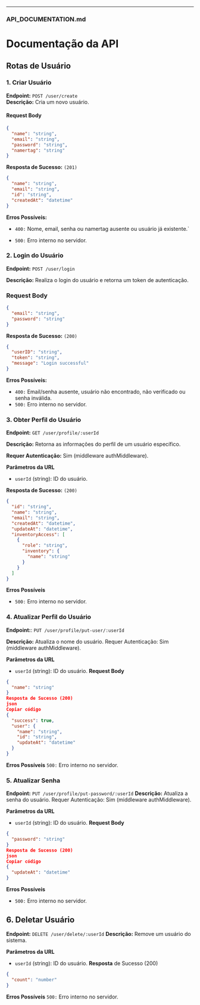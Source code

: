 
---

### **API_DOCUMENTATION.md**

# **Documentação da API**

## **Rotas de Usuário**

### **1. Criar Usuário**
**Endpoint:** `POST /user/create`  
**Descrição:** Cria um novo usuário.  

#### **Request Body**  
```json
{
  "name": "string",
  "email": "string",
  "password": "string",
  "namertag": "string"
}

```
**Resposta de Sucesso:** `(201)`

```json
{
  "name": "string",
  "email": "string",
  "id": "string",
  "createdAt": "datetime"
}

```

**Erros Possíveis:**

- `400:` Nome, email, senha ou namertag ausente ou usuário já existente.`

- `500:` Erro interno no servidor.

### **2. Login do Usuário**
**Endpoint:** `POST /user/login`

**Descrição:** Realiza o login do usuário e retorna um token de autenticação.

### **Request Body**
```json
{
  "email": "string",
  "password": "string"
}
```

**Resposta de Sucesso:** `(200)`

```json
{
  "userID": "string",
  "token": "string",
  "message": "Login successful"
}
```

**Erros Possíveis:**
- `400:` Email/senha ausente, usuário não encontrado, não verificado ou senha inválida.
- `500:` Erro interno no servidor.

### **3. Obter Perfil do Usuário**

**Endpoint:** `GET /user/profile/:userId`

**Descrição:** Retorna as informações do perfil de um usuário específico.

**Requer Autenticação:** Sim (middleware authMiddleware).

**Parâmetros da URL**
- `userId` (string): ID do usuário.

**Resposta de Sucesso:** `(200)`
```json
{
  "id": "string",
  "name": "string",
  "email": "string",
  "createdAt": "datetime",
  "updateAt": "datetime",
  "inventoryAccess": [
    {
      "role": "string",
      "inventory": {
        "name": "string"
      }
    }
  ]
}
```
**Erros Possíveis**

- `500:` Erro interno no servidor.

### **4. Atualizar Perfil do Usuário**
**Endpoint:**: `PUT /user/profile/put-user/:userId`

**Descrição:** Atualiza o nome do usuário.
Requer Autenticação: Sim (middleware authMiddleware).

**Parâmetros da URL**
- `userId` (string): ID do usuário.
**Request Body**

```json
{
  "name": "string"
}
Resposta de Sucesso (200)
json
Copiar código
{
  "success": true,
  "user": {
    "name": "string",
    "id": "string",
    "updateAt": "datetime"
  }
}
```
**Erros Possíveis**
`500:` Erro interno no servidor.

### **5. Atualizar Senha**
**Endpoint:** `PUT /user/profile/put-password/:userId`
**Descrição:** Atualiza a senha do usuário.
Requer Autenticação: Sim (middleware authMiddleware).

**Parâmetros da URL**
- `userId` (string): ID do usuário.
**Request Body**
```json
{
  "password": "string"
}
Resposta de Sucesso (200)
json
Copiar código
{
  "updateAt": "datetime"
}
```
**Erros Possíveis**
- `500:` Erro interno no servidor.

## **6. Deletar Usuário**
**Endpoint:** `DELETE /user/delete/:userId`
**Descrição:** Remove um usuário do sistema.

**Parâmetros da URL**
- `userId` (string): ID do usuário.
**Resposta** de Sucesso (200)
```json
{
  "count": "number"
}

```
**Erros Possíveis**
`500:` Erro interno no servidor.
